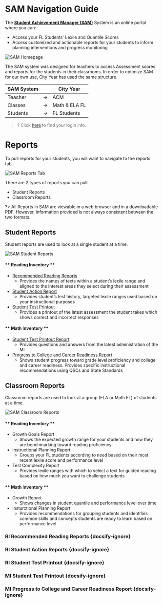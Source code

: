 # SAM Navigation Guide

The [**Student Achievement Manager (SAM)**](https://h100002412.education.scholastic.com/ScholasticCentral ) System is an online portal where you can:
- Access your FL Students' Lexile and Quantile Scores
- Access customized and actionable reports for your students to inform planning interventions and progress monitoring

![SAM Homepage](/_images/SAMHomepage.png)


The SAM system was designed for teachers to access Assessment scores and reports for the students in their classrooms. In order to optimize SAM for our own use, City Year has used the same structure.

| SAM System |    | City Year     |
|------------|----|---------------|
| Teacher    | -> | ACM           |
| Classes    | -> | Math & ELA FL |
| Students   | -> | FL Students   |


>? Click [here](faq.md) to find your login info.

# Reports

To pull reports for your students, you will want to navigate to the reports tab.

![SAM Reports Tab](/_images/SAMReportsTab.png)

There are 2 types of reports you can pull. 
- Student Reports
- Classroom Reports

?> All Reports in SAM are viewable in a web browser and in a downloadable PDF. However, information provided is not always consistent between the two formats.

## Student Reports

Student reports are used to look at a single student at a time.

![SAM Student Reports](/_images/SAMStudent.png)

<!-- tabs:start -->

#### ** Reading Inventory **

- [Recommended Reading Reports](#ri-recommended-reading-reports)
	- Provides the names of texts within a student’s lexile range and aligned to the interest areas they select during their assessment 
- [Student Action Report](#ri-student-action-reports)
	- Provides student’s test history, targeted lexile ranges used based on your instructional purposes 
- [Student Test Printout](#ri-student-test-printout)
	- Provides a printout of the latest assessment the student takes which shows correct and incorrect responses 

#### ** Math Inventory **

- [Student Test Printout Report](#mi-student-test-printout)
	- Provides questions and answers from the latest administration of the MI 
- [Progress to College and Career Readiness Report](#mi-progress-to-college-and-career-readiness-report)
	- Shows student progress toward grade level proficiency and college and career readiness. Provides specific instructional recommendations using QSCs and State Standards 

<!-- tabs:end -->

## Classroom Reports

Classroom reports are used to look at a group (ELA or Math FL) of students at a time.

![SAM Classroom Reports](/_images/SAMClassroom.png)


<!-- tabs:start -->

#### ** Reading Inventory **

- Growth Goals Report
	- Shows the expected growth range for your students and how they are benchmarking toward reading proficiency 
- Instructional Planning Report
	- Groups your FL students according to need based on their most recent lexile score and performance level 
- Test Complexity Report
	- Provides lexile ranges with which to select a text for guided reading based on how much you want to challenge students 

#### ** Math Inventory **

- Growth Report
	- Shows changes in student quantile and performance level over time 
- Insturctional Planning Report
	- Provides recommendations for grouping students and identifies common skills and concepts students are ready to learn based on performance level 

<!-- tabs:end -->


### RI Recommended Reading Reports {docsify-ignore}

### RI Student Action Reports {docsify-ignore}

### RI Student Test Printout {docsify-ignore}

### MI Student Test Printout {docsify-ignore}

### MI Progress to College and Career Readiness Report {docsify-ignore}